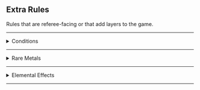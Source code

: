 ## Extra Rules

Rules that are referee-facing or that add layers to the game.

* * *

<details><summary>Conditions</summary>
<p>

**Bleeding**

For every level of bleed on you at the start of your turn roll a d4. For every blood die that landed on a 4 reduce the bleeding condition by 1. Take whatever damage is rolled on the blood die.
	
**Blindness**

You can’t see or make ranged attacks. Attacking and Dodging are hard rolls.

**(Not) Breathing**

You can hold your breath for as many rounds as your Fortitude. If you take damage while holding your breath, you must make a Fortitude save. On failure, you start dying.

**Charmed**

You fail all rolls against your charmer. If you attack, hurt, or say anything bad about them, you take 1 mind damage.

**Confused**

Roll a D6. You must spend your turn interacting with: 1) the player on your right; 2) the player on your left; 3) yourself; 4) the closest monster; 5) the environment; 6) oblivion.

**Cursed**

You cannot benefit from magic.

**Dazed**

You can act OR move on your turn.

**Deafened**

You can’t hear. Your teammates cannot talk to you or about you.

**Dying**

See Dying, Wounds & Healing in the base rules.

**Exhausted**

-1 Inventory and Psyche slots. Cumulative.

**Frightened**

You cannot interact with the source of your fear until you have spent a full turn without seeing it. Roll a D6: 1) drop whatever you are holding; 2) scream; 3) fall prone; 4) grapple the closest ally or object; 5) you are stunned for one turn; 6) run away.

**Grappled**

You cannot move. Roll a D6: 1) your head/mouth/throat is stuck, you can’t breathe; 2) left leg; 3) right leg; 4) left arm; 5) right arm; 6) an item you wear or hold is stuck.

**Invisible**

Attacking and Dodging are easy rolls. You cannot be seen.

**Petrified**

You skip your turn. All rolls are hard. You resist the first 10 damage of each attack.

**Poisoned**

You are disadvantaged in all your actions. Specific poisons can have unique additional effects too.

**Prone**

Attacking and dodging in melee is hard. Dodging ranged attacks is easy. Standing up takes all your turn’s movement.

**Stunned**

You skip your turn. All rolls are hard.

</p>
</details>

* * *

<details><summary>Rare Metals</summary>
<p>

**Adamantium**

Nothing is more solid than adamantium. Adamantium weapons ignore armor. Adamantium objects are unbreakable and combo with the Fighter’s parry ability.

**Cold Iron**

A fairie that touches cold iron loses all abilities and resistances for a turn. They can smell it.

**Mithral**

Mithral is light like cloth. Attack rolls made with mithral weapons are easy rolls but the damage die is one size smaller. Mithral armor doesn’t impede movement.

**Platinum**

Platinum repairs itself after 10 minutes and as such combos with the Fighter’s parry ability. Platinum weapons ignore the resistances of aberrations as well as their horrid immortality.

**Radium**

Radium sheds light like a candle. It ignores the resistances of celestial creatures like angels and devils. After each adventure spent carrying radium, save or gain a mutation.

**Silver**

Silvered weapons ignore all the resistances of undead creatures and of creatures that are not in their true form.

</p>
</details>

* * *

<details><summary>Elemental Effects</summary>
<p>
	
When you would roll elemental damage, you can replace a damage die with one of these effects.

- Acid: negate armor for a round.
- Cold: prevent movement for a round.
- Electric: inflict 1D4 damage to an adjacent target.
- Fire: destroy a flammable small object.
- Mind: charm for a round.
- Magical: ignore resistance.
- Poison: poison for a round.

</p>
</details>

* * *
